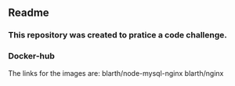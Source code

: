## Readme
### This repository was created to pratice a code challenge.
### Docker-hub
The links for the images are: 
blarth/node-mysql-nginx
blarth/nginx

